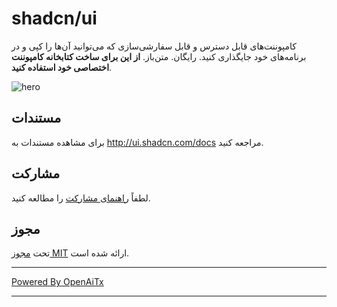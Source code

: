 # shadcn/ui

کامپوننت‌های قابل دسترس و قابل سفارشی‌سازی که می‌توانید آن‌ها را کپی و در برنامه‌های خود جایگذاری کنید. رایگان. متن‌باز. **از این برای ساخت کتابخانه کامپوننت اختصاصی خود استفاده کنید**.

![hero](apps/www/public/og.jpg)

## مستندات

برای مشاهده مستندات به http://ui.shadcn.com/docs مراجعه کنید.

## مشارکت

لطفاً [راهنمای مشارکت](/CONTRIBUTING.md) را مطالعه کنید.

## مجوز

تحت [مجوز MIT](https://github.com/shadcn/ui/blob/main/LICENSE.md) ارائه شده است.

---

[Powered By OpenAiTx](https://github.com/OpenAiTx/OpenAiTx)

---